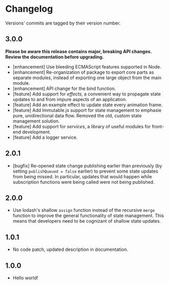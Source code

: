 # Changelog

Versions' commits are tagged by their version number.

## 3.0.0

**Please be aware this release contains major, breaking API changes. Review the documentation before upgrading.**

- [enhancement] Use bleeding ECMAScript features supported in Node.
- [enhancement] Re-organization of package to export core parts as separate modules, instead of exporting one large object from the main module.
- [enhancement] API change for the bind function.
- [feature] Add support for *effects*, a convenient way to propagate state updates to and from impure aspects of an application.
- [feature] Add an example effect to update state every animation frame.
- [feature] Add Immutable.js support for state management to emphasie pure, unidirectional data flow. Removed the old, custom state management solution.
- [feature] Add support for *services*, a library of useful modules for front-end development.
- [feature] Add a logger service.

## 2.0.1

- [bugfix] Re-opened state change publishing earlier than previously (by setting `publishQueued = false` earlier) to prevent some state updates from being missed. In particular, updates that would happen while subscription functions were being called were not being published.

## 2.0.0

- Use lodash's shallow `assign` function instead of the recursive `merge` function to improve the general functionality of state management. This means that developers need to be cognizant of shallow state updates.

## 1.0.1

- No code patch, updated description in documentation.

## 1.0.0

- Hello world!

